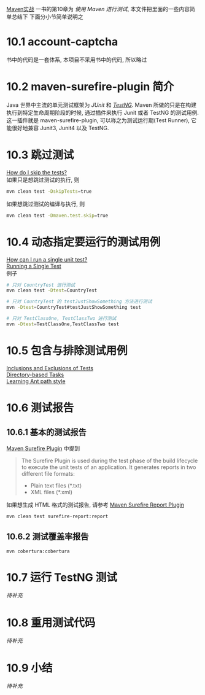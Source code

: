 [Maven实战](https://book.douban.com/subject/5345682/) 一书的第10章为 *使用 Maven 进行测试*, 本文件把里面的一些内容简单总结下 
下面分小节简单说明之

# 10.1 account-captcha
书中的代码是一套体系, 本项目不采用书中的代码, 所以略过

# 10.2 maven-surefire-plugin 简介
Java 世界中主流的单元测试框架为 *JUnit* 和 *[TestNG](http://testng.org/doc/)*.
Maven 所做的只是在构建执行到特定生命周期阶段的时候, 通过插件来执行 Junit 或者 TestNG 的测试用例.
这一插件就是 maven-surefire-plugin, 可以称之为测试运行期(Test Runner), 它能很好地兼容 Junit3, Junit4 以及 TestNG.


# 10.3 跳过测试
[How do I skip the tests?](https://maven.apache.org/general.html#skip-test)   
如果只是想跳过测试的执行, 则
```bash
mvn clean test -DskipTests=true
```

如果想跳过测试的编译与执行, 则
```bash
mvn clean test -Dmaven.test.skip=true
```

# 10.4 动态指定要运行的测试用例
[How can I run a single unit test?](https://maven.apache.org/general.html#run-one-test)  
[Running a Single Test](https://maven.apache.org/surefire/maven-surefire-plugin/examples/single-test.html)  
例子
```bash
# 只对 CountryTest 进行测试
mvn clean test -Dtest=CountryTest

# 只对 CountryTest 的 testJustShowSomething 方法进行测试
mvn -Dtest=CountryTest#testJustShowSomething test

# 只对 TestClassOne, TestClassTwo 进行测试
mvn -Dtest=TestClassOne,TestClassTwo test
```

# 10.5 包含与排除测试用例
[Inclusions and Exclusions of Tests](https://maven.apache.org/surefire/maven-surefire-plugin/examples/inclusion-exclusion.html)  
[Directory-based Tasks](http://ant.apache.org/manual/dirtasks.html)  
[Learning Ant path style](https://stackoverflow.com/questions/2952196/learning-ant-path-style)  

# 10.6 测试报告
## 10.6.1 基本的测试报告
[Maven Surefire Plugin](http://maven.apache.org/surefire/maven-surefire-plugin/index.html) 中提到
> The Surefire Plugin is used during the test phase of the build lifecycle to execute the unit tests of an application. It generates reports in two different file formats:
> * Plain text files (*.txt)
> * XML files (*.xml)


如果想生成 HTML 格式的测试报告, 请参考 [Maven Surefire Report Plugin](http://maven.apache.org/surefire/maven-surefire-report-plugin/)  
```
mvn clean test surefire-report:report
```

## 10.6.2 测试覆盖率报告
```
mvn cobertura:cobertura
```

# 10.7 运行 TestNG 测试
_待补充_

# 10.8 重用测试代码
_待补充_

# 10.9 小结
_待补充_
